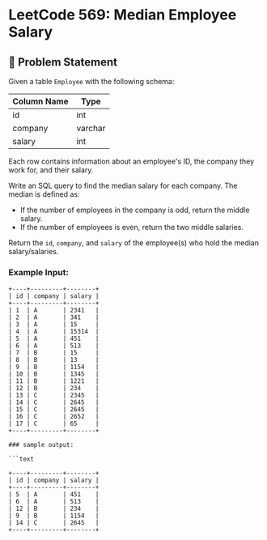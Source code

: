 # LeetCode 569: Median Employee Salary

## 📝 Problem Statement

Given a table `Employee` with the following schema:

| Column Name | Type    |
|-------------|---------|
| id          | int     |
| company     | varchar |
| salary      | int     |

Each row contains information about an employee's ID, the company they work for, and their salary.

Write an SQL query to find the median salary for each company. The median is defined as:

- If the number of employees in the company is odd, return the middle salary.
- If the number of employees is even, return the two middle salaries.

Return the `id`, `company`, and `salary` of the employee(s) who hold the median salary/salaries.

### Example Input:

```text
+----+---------+--------+
| id | company | salary |
+----+---------+--------+
| 1  | A       | 2341   |
| 2  | A       | 341    |
| 3  | A       | 15     |
| 4  | A       | 15314  |
| 5  | A       | 451    |
| 6  | A       | 513    |
| 7  | B       | 15     |
| 8  | B       | 13     |
| 9  | B       | 1154   |
| 10 | B       | 1345   |
| 11 | B       | 1221   |
| 12 | B       | 234    |
| 13 | C       | 2345   |
| 14 | C       | 2645   |
| 15 | C       | 2645   |
| 16 | C       | 2652   |
| 17 | C       | 65     |
+----+---------+--------+

### sample output:

```text

+----+---------+--------+
| id | company | salary |
+----+---------+--------+
| 5  | A       | 451    |
| 6  | A       | 513    |
| 12 | B       | 234    |
| 9  | B       | 1154   |
| 14 | C       | 2645   |
+----+---------+--------+


